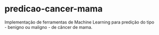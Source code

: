 # predicao-cancer-mama
Implementação de ferramentas de Machine Learning para predição do tipo - benigno ou maligno - de câncer de mama.
